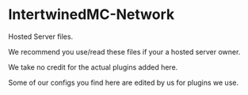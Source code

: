 # IntertwinedMC-Network

Hosted Server files.

We recommend you use/read these files if your a hosted server owner.

We take no credit for the actual plugins added here. 

Some of our configs you find here are edited by us for plugins we use. 
